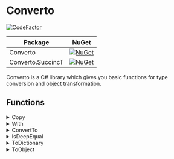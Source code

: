 # Converto

[![CodeFactor](https://www.codefactor.io/repository/github/odonno/converto/badge)](https://www.codefactor.io/repository/github/odonno/converto)

| Package           | NuGet                                                                                                         |
|-------------------|---------------------------------------------------------------------------------------------------------------|
| Converto          | [![NuGet](https://img.shields.io/nuget/v/Converto.svg)](https://www.nuget.org/packages/Converto/)                 |
| Converto.SuccincT | [![NuGet](https://img.shields.io/nuget/v/Converto.SuccincT.svg)](https://www.nuget.org/packages/Converto.SuccincT/) |

Converto is a C# library which gives you basic functions for type conversion and object transformation.

## Functions

<details>
<summary>Copy</summary>
<br>

The `Copy` function allows you to strictly copy an object.

```csharp
var newObject = existingObject.Copy();
```

```csharp
if (existingObject.TryCopy(out newObject))
{
}
```

#### Using SuccincT library

```csharp
var newObjectOption = existingObject.TryCopy();
var newObject = newObjectOption.Value;
```

</details>

<details>
<summary>With</summary>
<br>

The `With` function allows you to create a new object by mutating some properties.

```csharp
var newObject = existingObject.With(new { Name = "Hello" });
```

```csharp
if (existingObject.TryWith(new { Name = "Hello" }, out newObject))
{
}
```

#### Using SuccincT library

```csharp
var newObjectOption = existingObject.TryWith(new { Name = "Hello" });
var newObject = newObjectOption.Value;
```

</details>

<details>
<summary>ConvertTo</summary>
<br>

The `ConvertTo` function allows you to create an object of a different type using the matching properties of another object.

```csharp
var newObject = objectOfTypeA.ConvertTo<TypeB>();
```

```csharp
if (objectOfTypeA.TryConvertTo<TypeB>(out newObject))
{
}
```

#### Using SuccincT library

```csharp
var newObjectOption = objectOfTypeA.TryConvertTo<TypeB>();
var newObject = newObjectOption.Value;
```

</details>

<details>
<summary>IsDeepEqual</summary>
<br>

The `IsDeepEqual` function detects if two objects have strictly the same properties (not necessarily the same object).

```csharp
bool isDeepEqual = object1.IsDeepEqual(object2);
```

</details>

<details>
<summary>ToDictionary</summary>
<br>

The `ToDictionary` function allows you to create a dictionary from an object.

```csharp
var newDictionary = existingObject.ToDictionary();
```

</details>

<details>
<summary>ToObject</summary>
<br>

The `ToObject` function allows you to create an object from a dictionary.

```csharp
var newObjectOfTypeA = existingDictionary.ToObject<TypeA>();
```

#### Using SuccincT library

```csharp
var newObjectOption = existingDictionary.TryToObject<TypeA>();
var newObject = newObjectOption.Value;
```